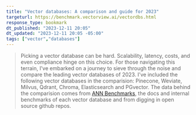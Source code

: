 ```yaml
---
title: "Vector databases: A comparison and guide for 2023"
targeturl: https://benchmark.vectorview.ai/vectordbs.html
response_type: bookmark
dt_published: "2023-12-11 20:05"
dt_updated: "2023-12-11 20:05 -05:00"
tags: ["vector","databases"]
---
```


> Picking a vector database can be hard. Scalability, latency, costs, and even compliance hinge on this choice. For those navigating this terrain, I've embarked on a journey to sieve through the noise and compare the leading vector databases of 2023. I’ve included the following vector databases in the comparision: Pinecone, Weviate, Milvus, Qdrant, Chroma, Elasticsearch and PGvector. The data behind the comparision comes from [ANN Benchmarks](https://ann-benchmarks.com/), the docs and internal benchmarks of each vector database and from digging in open source github repos.